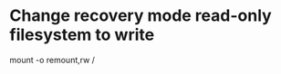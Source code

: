 Change recovery mode read-only filesystem to write
==================================================

mount -o remount,rw /
